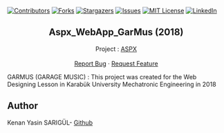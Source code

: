 [![Contributors][contributors-shield]][contributors-url]
[![Forks][forks-shield]][forks-url]
[![Stargazers][stars-shield]][stars-url]
[![Issues][issues-shield]][issues-url]
[![MIT License][license-shield]][license-url]
[![LinkedIn][linkedin-shield]][linkedin-url]

  <h2 align="center">Aspx_WebApp_GarMus (2018)</h2>
  <p align="center">
    Project : <a href="https://github.com/kenanyasinsarigul/Aspx_WebApp_GarMus">ASPX</a>
    <br />
    <br />
    <a href="https://github.com/kenanyasinsarigul/Aspx_WebApp_GarMus/issues">Report Bug</a>
    ·
    <a href="https://github.com/kenanyasinsarigul/Aspx_WebApp_GarMus/issues">Request Feature</a>
  </p>
</p>

GARMUS (GARAGE MUSIC) : This project was created for the Web Designing Lesson in Karabük University Mechatronic Engineering in 2018

## Author
Kenan Yasin SARIGÜL- <a href="https://github.com/kenanyasinsarigul/">Github</a>

[contributors-shield]: https://img.shields.io/github/contributors/kenanyasinsarigul/Aspx_WebApp_GarMus.svg?style=for-the-badge
[contributors-url]: https://github.com/kenanyasinsarigul/Aspx_WebApp_GarMus/graphs/contributors
[forks-shield]: https://img.shields.io/github/forks/kenanyasinsarigul/Aspx_WebApp_GarMus.svg?style=for-the-badge
[forks-url]: https://github.com/kenanyasinsarigul/Aspx_WebApp_GarMus/network/members
[stars-shield]: https://img.shields.io/github/stars/kenanyasinsarigul/Aspx_WebApp_GarMus.svg?style=for-the-badge
[stars-url]: https://github.com/kenanyasinsarigul/Aspx_WebApp_GarMus/stargazers
[issues-shield]: https://img.shields.io/github/issues/kenanyasinsarigul/Aspx_WebApp_GarMus.svg?style=for-the-badge
[issues-url]: https://github.com/kenanyasinsarigul/Aspx_WebApp_GarMus/issues
[license-shield]: https://img.shields.io/github/license/kenanyasinsarigul/Aspx_WebApp_GarMus.svg?style=for-the-badge
[license-url]: https://github.com/kenanyasinsarigul/Aspx_WebApp_GarMus/blob/master/LICENSE.txt
[linkedin-shield]: https://img.shields.io/badge/-LinkedIn-black.svg?style=for-the-badge&logo=linkedin&colorB=555
[linkedin-url]: https://www.linkedin.com/in/kenan-yasin-sar%C4%B1g%C3%BCl-155379188/
